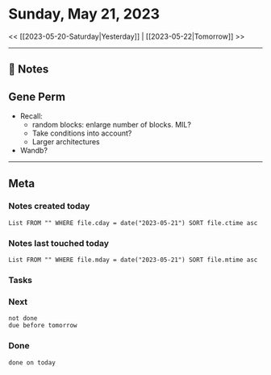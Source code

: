 



# Sunday, May 21, 2023

<< [[2023-05-20-Saturday|Yesterday]] | [[2023-05-22|Tomorrow]] >>

---


## 📝 Notes

## Gene Perm
- Recall:
	- random blocks: enlarge number of blocks. MIL?
	- Take conditions into account?
	- Larger architectures
- Wandb?


---
## Meta
### Notes created today
```dataview
List FROM "" WHERE file.cday = date("2023-05-21") SORT file.ctime asc
```

### Notes last touched today
```dataview
List FROM "" WHERE file.mday = date("2023-05-21") SORT file.mtime asc
```



### Tasks

### Next

```tasks
not done 
due before tomorrow
```

### Done

```tasks
done on today
```
